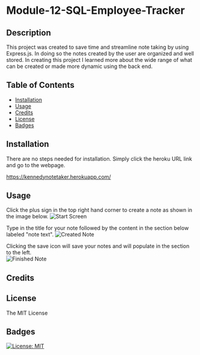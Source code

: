 # Module-12-SQL-Employee-Tracker

## Description

This project was created to save time and streamline note taking by using Express.js. In doing so the notes created by the user are organized and well stored. In creating this project I learned more about the wide range of what can be created or made more dynamic using the back end. 

## Table of Contents

- [Installation](#installation)
- [Usage](#usage)
- [Credits](#credits)
- [License](#license)
- [Badges](#badges)

## Installation

There are no steps needed for installation. Simply click the heroku URL link and go to the webpage.

https://kennedynotetaker.herokuapp.com/

## Usage

Click the plus sign in the top right hand corner to create a note as shown in the image below. 
![Start Screen](screenshots/starterscreen.png)

Type in the title for your note followed by the content in the section below labeled "note text". 
![Created Note](screenshots/creatingnote.png)

Clicking the save icon will save your notes and will populate in the section to the left.  
![Finished Note](screenshots/creatednote.png)

## Credits

## License

The MIT License

## Badges

[![License: MIT](https://img.shields.io/badge/License-MIT-yellow.svg)](https://opensource.org/licenses/MIT)